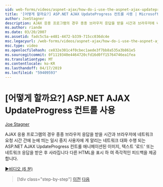 ```yaml
---
uid: web-forms/videos/aspnet-ajax/how-do-i-use-the-aspnet-ajax-updateprogress-control
title: '[어떻게 할까요?] ASP.NET AJAX UpdateProgress 컨트롤 사용 | Microsoft 문서'
author: JoeStagner
description: AJAX 응용 프로그램의 경우 종종 브라우저 응답을 받을 시간과 브라우저에 네트워크 요청 시간 간에 눈에 띄는 일시 중지 T....
ms.author: riande
ms.date: 03/20/2007
ms.assetid: fadc5c5a-e481-4472-b339-715cc036dc4e
msc.legacyurl: /web-forms/videos/aspnet-ajax/how-do-i-use-the-aspnet-ajax-updateprogress-control
msc.type: video
ms.openlocfilehash: ce832e301c4f0cbec1aede3f7bb8a535a3b861e5
ms.sourcegitcommit: 0f1119340e4464720cfd16d0ff15764746ea1fea
ms.translationtype: MT
ms.contentlocale: ko-KR
ms.lasthandoff: 04/17/2019
ms.locfileid: "59409593"
---
```

# <a name="how-do-i-use-the-aspnet-ajax-updateprogress-control"></a>[어떻게 할까요?] ASP.NET AJAX UpdateProgress 컨트롤 사용

[Joe Stagner](https://github.com/JoeStagner)

AJAX 응용 프로그램의 경우 종종 브라우저 응답을 받을 시간과 브라우저에 네트워크 요청 시간 간에 눈에 띄는 일시 중지 사용자에 게 알리는 네트워크 대화 수행 되는 ASP.NET AJAX UpdateProgress 컨트롤 애니메이션된 이미지, 텍스트 '로드' 또는 네트워크 응답을 받은 후 사라집니다 다른 HTML을 표시 하 여 즉각적인 피드백을 제공 합니다.

[&#9654;비디오 (6 분)](https://channel9.msdn.com/Blogs/ASP-NET-Site-Videos/how-do-i-use-the-aspnet-ajax-updateprogress-control)

> [!div class="step-by-step"]
> [이전](how-do-i-implement-the-incremental-page-display-pattern-using-http-get-and-post.md)
> [다음](how-do-i-use-the-aspnet-ajax-history-control.md)
